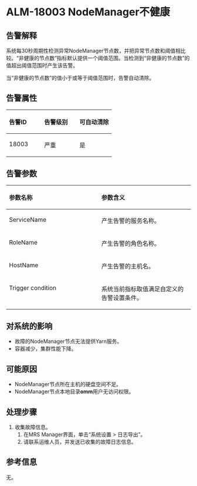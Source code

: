 # ALM-18003 NodeManager不健康<a name="alm_18003"></a>

## 告警解释<a name="zh-cn_topic_0191813913_section53704644"></a>

系统每30秒周期性检测异常NodeManager节点数，并把异常节点数和阈值相比较。“非健康的节点数”指标默认提供一个阈值范围。当检测到“非健康的节点数”的值超出阈值范围时产生该告警。

当“非健康的节点数”的值小于或等于阈值范围时，告警自动清除。

## 告警属性<a name="zh-cn_topic_0191813913_section13579756"></a>

<a name="zh-cn_topic_0191813913_table8146160"></a>
<table><thead align="left"><tr id="zh-cn_topic_0191813913_row10966323"><th class="cellrowborder" valign="top" width="33.33333333333333%" id="mcps1.1.4.1.1"><p id="zh-cn_topic_0191813913_p15856984"><a name="zh-cn_topic_0191813913_p15856984"></a><a name="zh-cn_topic_0191813913_p15856984"></a>告警ID</p>
</th>
<th class="cellrowborder" valign="top" width="33.33333333333333%" id="mcps1.1.4.1.2"><p id="zh-cn_topic_0191813913_p9347313"><a name="zh-cn_topic_0191813913_p9347313"></a><a name="zh-cn_topic_0191813913_p9347313"></a>告警级别</p>
</th>
<th class="cellrowborder" valign="top" width="33.33333333333333%" id="mcps1.1.4.1.3"><p id="zh-cn_topic_0191813913_p18934887"><a name="zh-cn_topic_0191813913_p18934887"></a><a name="zh-cn_topic_0191813913_p18934887"></a>可自动清除</p>
</th>
</tr>
</thead>
<tbody><tr id="zh-cn_topic_0191813913_row57330849"><td class="cellrowborder" valign="top" width="33.33333333333333%" headers="mcps1.1.4.1.1 "><p id="zh-cn_topic_0191813913_p13287175"><a name="zh-cn_topic_0191813913_p13287175"></a><a name="zh-cn_topic_0191813913_p13287175"></a>18003</p>
</td>
<td class="cellrowborder" valign="top" width="33.33333333333333%" headers="mcps1.1.4.1.2 "><p id="zh-cn_topic_0191813913_p2519427"><a name="zh-cn_topic_0191813913_p2519427"></a><a name="zh-cn_topic_0191813913_p2519427"></a>严重</p>
</td>
<td class="cellrowborder" valign="top" width="33.33333333333333%" headers="mcps1.1.4.1.3 "><p id="zh-cn_topic_0191813913_p2747002"><a name="zh-cn_topic_0191813913_p2747002"></a><a name="zh-cn_topic_0191813913_p2747002"></a>是</p>
</td>
</tr>
</tbody>
</table>

## 告警参数<a name="zh-cn_topic_0191813913_section55108945"></a>

<a name="zh-cn_topic_0191813913_table21180630"></a>
<table><thead align="left"><tr id="zh-cn_topic_0191813913_row54284994"><th class="cellrowborder" valign="top" width="50%" id="mcps1.1.3.1.1"><p id="zh-cn_topic_0191813913_p35008393"><a name="zh-cn_topic_0191813913_p35008393"></a><a name="zh-cn_topic_0191813913_p35008393"></a>参数名称</p>
</th>
<th class="cellrowborder" valign="top" width="50%" id="mcps1.1.3.1.2"><p id="zh-cn_topic_0191813913_p17107576"><a name="zh-cn_topic_0191813913_p17107576"></a><a name="zh-cn_topic_0191813913_p17107576"></a>参数含义</p>
</th>
</tr>
</thead>
<tbody><tr id="zh-cn_topic_0191813913_row43536440"><td class="cellrowborder" valign="top" width="50%" headers="mcps1.1.3.1.1 "><p id="zh-cn_topic_0191813913_p36790769"><a name="zh-cn_topic_0191813913_p36790769"></a><a name="zh-cn_topic_0191813913_p36790769"></a>ServiceName</p>
</td>
<td class="cellrowborder" valign="top" width="50%" headers="mcps1.1.3.1.2 "><p id="zh-cn_topic_0191813913_p27262282"><a name="zh-cn_topic_0191813913_p27262282"></a><a name="zh-cn_topic_0191813913_p27262282"></a>产生告警的服务名称。</p>
</td>
</tr>
<tr id="zh-cn_topic_0191813913_row44033946"><td class="cellrowborder" valign="top" width="50%" headers="mcps1.1.3.1.1 "><p id="zh-cn_topic_0191813913_p9979846"><a name="zh-cn_topic_0191813913_p9979846"></a><a name="zh-cn_topic_0191813913_p9979846"></a>RoleName</p>
</td>
<td class="cellrowborder" valign="top" width="50%" headers="mcps1.1.3.1.2 "><p id="zh-cn_topic_0191813913_p3061223"><a name="zh-cn_topic_0191813913_p3061223"></a><a name="zh-cn_topic_0191813913_p3061223"></a>产生告警的角色名称。</p>
</td>
</tr>
<tr id="zh-cn_topic_0191813913_row27551015"><td class="cellrowborder" valign="top" width="50%" headers="mcps1.1.3.1.1 "><p id="zh-cn_topic_0191813913_p17039762"><a name="zh-cn_topic_0191813913_p17039762"></a><a name="zh-cn_topic_0191813913_p17039762"></a>HostName</p>
</td>
<td class="cellrowborder" valign="top" width="50%" headers="mcps1.1.3.1.2 "><p id="zh-cn_topic_0191813913_p38043494"><a name="zh-cn_topic_0191813913_p38043494"></a><a name="zh-cn_topic_0191813913_p38043494"></a>产生告警的主机名。</p>
</td>
</tr>
<tr id="zh-cn_topic_0191813913_row6847126"><td class="cellrowborder" valign="top" width="50%" headers="mcps1.1.3.1.1 "><p id="zh-cn_topic_0191813913_p17746329"><a name="zh-cn_topic_0191813913_p17746329"></a><a name="zh-cn_topic_0191813913_p17746329"></a>Trigger condition</p>
</td>
<td class="cellrowborder" valign="top" width="50%" headers="mcps1.1.3.1.2 "><p id="zh-cn_topic_0191813913_p28166553"><a name="zh-cn_topic_0191813913_p28166553"></a><a name="zh-cn_topic_0191813913_p28166553"></a>系统当前指标取值满足自定义的告警设置条件。</p>
</td>
</tr>
</tbody>
</table>

## 对系统的影响<a name="zh-cn_topic_0191813913_section26218460"></a>

-   故障的NodeManager节点无法提供Yarn服务。
-   容器减少，集群性能下降。

## 可能原因<a name="zh-cn_topic_0191813913_section34639550"></a>

-   NodeManager节点所在主机的硬盘空间不足。
-   NodeManager节点本地目录**omm**用户无访问权限。

## 处理步骤<a name="zh-cn_topic_0191813913_section43320496"></a>

1.  收集故障信息。
    1.  在MRS Manager界面，单击“系统设置 \> 日志导出”。
    2.  请联系运维人员，并发送已收集的故障日志信息。


## 参考信息<a name="zh-cn_topic_0191813913_section54340147"></a>

无。


